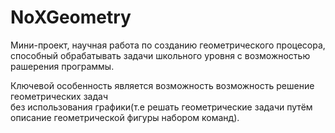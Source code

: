 # NoXGeometry
Мини-проект, научная работа по созданию геометрического процесора,  
способный обрабатывать задачи школьного уровня с возможностью рашерения программы.  
  
Ключевой особенность является возможность возможность решение геометрических задач  
без использования графики(т.е решать геометрические задачи путём описание геометрической фигуры набором команд).